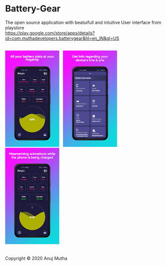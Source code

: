 # Battery-Gear
The open source application with beatuifull and intuitive User interface from playstore 
<br/>https://play.google.com/store/apps/details?id=com.muthadevelopers.batterygear&hl=en_IN&gl=US

<br/>![alt text](snapshots/1.jpeg) &nbsp; ![alt text](snapshots/2.jpeg) &nbsp;![alt text](snapshots/3.jpeg)
<br/>
<br/>
<br/>Copyright © 2020 Anuj Mutha
